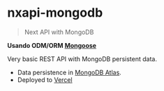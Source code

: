 # nxapi-mongodb
> Next API with MongoDB

**Usando ODM/ORM [Mongoose](https://mongoosejs.com/)**

Very basic REST API with MongoDB persistent data.

- Data persistence in [MongoDB Atlas](https://www.mongodb.com/atlas/database). 
- Deployed to [Vercel](https://nxapi-mongoose.vercel.app)

